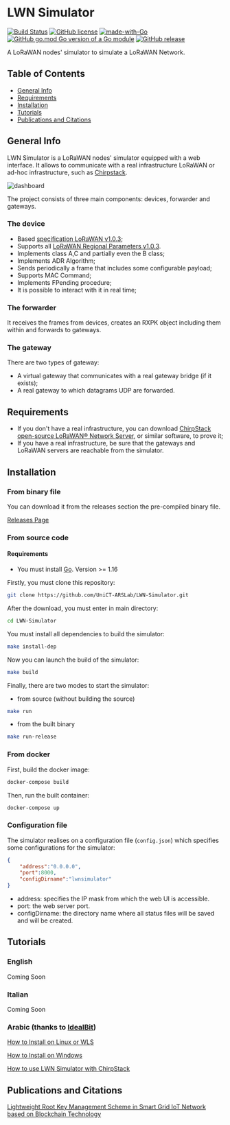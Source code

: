 # LWN Simulator
[![Build Status](https://www.travis-ci.com/UniCT-ARSLab/LWN-Simulator.svg?branch=main)](https://www.travis-ci.com/UniCT-ARSLab/LWN-Simulator)
[![GitHub license](https://img.shields.io/github/license/UniCT-ARSLab/LWN-Simulator)](https://github.com/UniCT-ARSLab/LWN-Simulator/blob/main/LICENSE.txt)
[![made-with-Go](https://img.shields.io/badge/Made%20with-Go-1f425f.svg)](https://golang.org)
[![GitHub go.mod Go version of a Go module](https://img.shields.io/github/go-mod/go-version/UniCT-ARSLab/LWN-Simulator.svg)](https://github.com/UniCT-ARSLab/LWN-Simulator)
[![GitHub release](https://img.shields.io/github/release/UniCT-ARSLab/LWN-Simulator.svg)](https://github.com/UniCT-ARSLab/LWN-Simulator/releases/)

A LoRaWAN nodes' simulator to simulate a LoRaWAN Network.

## Table of Contents
* [General Info](#general-info)
* [Requirements](#requirements)
* [Installation](#installation)
* [Tutorials](#tutorials)
* [Publications and Citations](#publications-and-citations)

## General Info
LWN Simulator is a LoRaWAN nodes' simulator equipped with a web interface. It allows to communicate with a real infrastructure LoRaWAN or ad-hoc infrastructure, such as [Chirpstack](https://www.chirpstack.io/).

![dashboard](./readme/dashboard.png)

The project consists of three main components: devices, forwarder and gateways. 

### The device
* Based [specification LoRaWAN v1.0.3](https://lora-alliance.org/resource_hub/lorawan-specification-v1-0-3/);
* Supports all [LoRaWAN Regional Parameters v1.0.3](https://lora-alliance.org/resource_hub/lorawan-regional-parameters-v1-0-3reva/).
* Implements class A,C and partially even the B class;
* Implements ADR Algorithm;
* Sends periodically a frame that includes some configurable payload;
* Supports MAC Command;
* Implements FPending procedure;
* It is possible to interact with it in real time;

### The forwarder
It receives the frames from devices, creates an RXPK object including them within and forwards to gateways.

### The gateway
There are two types of gateway:
* A virtual gateway that communicates with a real gateway bridge (if it exists);
* A real gateway to which datagrams UDP are forwarded.

## Requirements
* If you don't have a real infrastructure, you can download [ChirpStack open-source LoRaWAN® Network Server](https://www.chirpstack.io/project/), or similar software, to prove it;
* If you have a real infrastructure, be sure that the gateways and LoRaWAN servers are reachable from the simulator.


## Installation

### From binary file
You can download it from the releases section the pre-compiled binary file.

[Releases Page](https://github.com/UniCT-ARSLab/LWN-Simulator/releases) 

### From source code

#### Requirements
* You must install [Go](https://golang.org/ "Go website"). Version >= 1.16

Firstly, you must clone this repository:
```bash
git clone https://github.com/UniCT-ARSLab/LWN-Simulator.git
```
After the download, you must enter in main directory:

```bash
cd LWN-Simulator
```
You must install all dependencies to build the simulator:
```bash
make install-dep
```
Now you can launch the build of the simulator:
```bash
make build
```

Finally, there are two modes to start the simulator:
* from source (without building the source)
```bash
make run
```
* from the built binary
```bash
make run-release
```

### From docker

First, build the docker image:
```bash
docker-compose build
```

Then, run the built container:
```bash
docker-compose up
```

### Configuration file
The simulator realises on a configuration file (`config.json`) which specifies some configurations for the simulator:

```json
{
    "address":"0.0.0.0",
    "port":8000,
    "configDirname":"lwnsimulator"
}
```

* address: specifies the IP mask from which the web UI is accessible.
* port: the web server port.
* configDirname: the directory name where all status files will be saved and will be created.

## Tutorials

### English
Coming Soon

### Italian
Coming Soon

### Arabic (thanks to [IdealBit](https://www.youtube.com/@IdealBit365))
[How to Install on Linux or WLS](https://www.youtube.com/watch?v=TEZcyVdanYE)

[How to Install on Windows](https://www.youtube.com/watch?v=BbemBm3Lzvo)

[How to use LWN Simulator with ChirpStack](https://www.youtube.com/watch?v=OpQkb00gfjs)

## Publications and Citations

[Lightweight Root Key Management Scheme in Smart Grid IoT Network based on Blockchain Technology](https://www.researchsquare.com/article/rs-3330383/v1)
